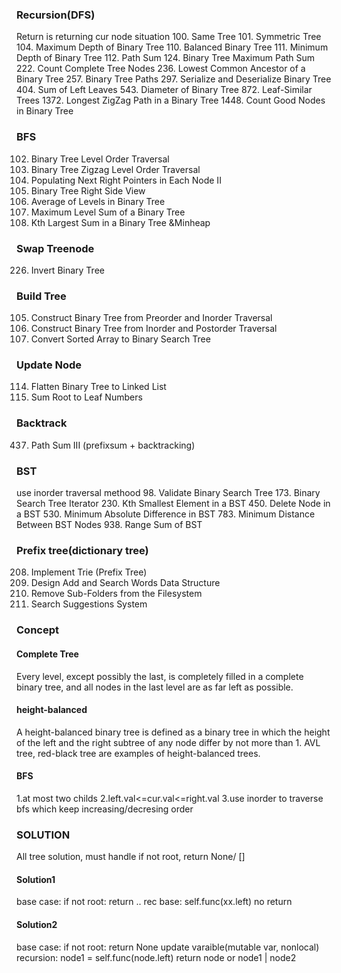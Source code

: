 ### Recursion(DFS)
Return is returning cur node situation
100. Same Tree
101. Symmetric Tree
104. Maximum Depth of Binary Tree
110. Balanced Binary Tree
111. Minimum Depth of Binary Tree
112. Path Sum
124. Binary Tree Maximum Path Sum
222. Count Complete Tree Nodes
236. Lowest Common Ancestor of a Binary Tree
257. Binary Tree Paths
297. Serialize and Deserialize Binary Tree
404. Sum of Left Leaves
543. Diameter of Binary Tree
872. Leaf-Similar Trees
1372. Longest ZigZag Path in a Binary Tree
1448. Count Good Nodes in Binary Tree


### BFS
102. Binary Tree Level Order Traversal
103. Binary Tree Zigzag Level Order Traversal
117. Populating Next Right Pointers in Each Node II
199. Binary Tree Right Side View
637. Average of Levels in Binary Tree
1161. Maximum Level Sum of a Binary Tree
2583. Kth Largest Sum in a Binary Tree  &Minheap


### Swap Treenode
226. Invert Binary Tree


### Build Tree
105. Construct Binary Tree from Preorder and Inorder Traversal
106. Construct Binary Tree from Inorder and Postorder Traversal
108. Convert Sorted Array to Binary Search Tree


### Update Node
114. Flatten Binary Tree to Linked List
129. Sum Root to Leaf Numbers


### Backtrack
437. Path Sum III (prefixsum + backtracking)


### BST
use inorder traversal methood
98. Validate Binary Search Tree
173. Binary Search Tree Iterator
230. Kth Smallest Element in a BST
450. Delete Node in a BST
530. Minimum Absolute Difference in BST 
783. Minimum Distance Between BST Nodes
938. Range Sum of BST


### Prefix tree(dictionary tree)
208. Implement Trie (Prefix Tree)
211. Design Add and Search Words Data Structure
1233. Remove Sub-Folders from the Filesystem
1268. Search Suggestions System


### Concept
#### Complete Tree
Every level, except possibly the last, is completely filled in a complete binary tree, and all nodes in the last level are as far left as possible.
#### height-balanced
A height-balanced binary tree is defined as a binary tree in which the height of the left and the right subtree of any node differ by not more than 1. AVL tree, red-black tree are examples of height-balanced trees. 
#### BFS
1.at most two childs 2.left.val<=cur.val<=right.val 3.use inorder to traverse bfs which keep increasing/decresing order


### SOLUTION
All tree solution, must handle if not root, return None/ []

#### Solution1
base case: if not root: return ..
rec base: self.func(xx.left)
no return

#### Solution2
base case: if not root: return None
update varaible(mutable var, nonlocal)
recursion: node1 = self.func(node.left)
return node  or node1 | node2











